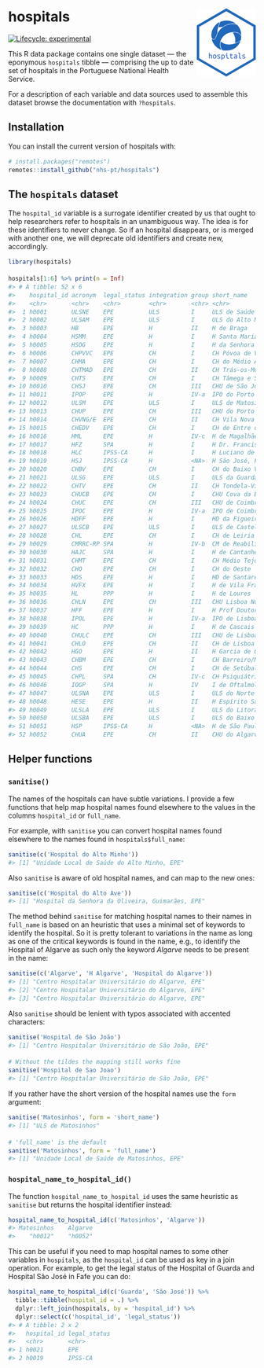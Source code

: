 
<!-- README.md is generated from README.Rmd. Please edit that file -->

# hospitals <img src='man/figures/logo.svg' align="right" height="139" />

<!-- badges: start -->

[![Lifecycle:
experimental](https://img.shields.io/badge/lifecycle-experimental-orange.svg)](https://lifecycle.r-lib.org/articles/stages.html#experimental)
<!-- badges: end -->

This R data package contains one single dataset — the eponymous
`hospitals` tibble — comprising the up to date set of hospitals in the
Portuguese National Health Service.

For a description of each variable and data sources used to assemble
this dataset browse the documentation with `?hospitals`.

## Installation

You can install the current version of hospitals with:

``` r
# install.packages("remotes")
remotes::install_github("nhs-pt/hospitals")
```

## The `hospitals` dataset

The `hospital_id` variable is a surrogate identifier created by us that
ought to help researchers refer to hospitals in an unambiguous way. The
idea is for these identifiers to never change. So if an hospital
disappears, or is merged with another one, we will deprecate old
identifiers and create new, accordingly.

``` r
library(hospitals)

hospitals[1:6] %>% print(n = Inf)
#> # A tibble: 52 x 6
#>    hospital_id acronym  legal_status integration group short_name               
#>    <chr>       <chr>    <chr>        <chr>       <chr> <chr>                    
#>  1 h0001       ULSNE    EPE          ULS         I     ULS de Saúde do Nordeste 
#>  2 h0002       ULSAM    EPE          ULS         I     ULS do Alto Minho        
#>  3 h0003       HB       EPE          H           II    H de Braga               
#>  4 h0004       HSMM     EPE          H           I     H Santa Maria Maior      
#>  5 h0005       HSOG     EPE          H           I     H da Senhora da Oliveira 
#>  6 h0006       CHPVVC   EPE          CH          I     CH Póvoa de Varzim/Vila …
#>  7 h0007       CHMA     EPE          CH          I     CH do Médio Ave          
#>  8 h0008       CHTMAD   EPE          CH          II    CH Trás-os-Montes e Alto…
#>  9 h0009       CHTS     EPE          CH          I     CH Tâmega e Sousa        
#> 10 h0010       CHSJ     EPE          CH          III   CHU de São João          
#> 11 h0011       IPOP     EPE          H           IV-a  IPO do Porto             
#> 12 h0012       ULSM     EPE          ULS         I     ULS de Matosinhos        
#> 13 h0013       CHUP     EPE          CH          III   CHU do Porto             
#> 14 h0014       CHVNG/E  EPE          CH          II    CH Vila Nova de Gaia/Esp…
#> 15 h0015       CHEDV    EPE          CH          I     CH de Entre o Douro e Vo…
#> 16 h0016       HML      EPE          H           IV-c  H de Magalhães Lemos     
#> 17 h0017       HFZ      SPA          H           I     H Dr. Francisco Zagalo   
#> 18 h0018       HLC      IPSS-CA      H           I     H Luciano de Castro, Ana…
#> 19 h0019       HSJ      IPSS-CA      H           <NA>  H São José, Fafe         
#> 20 h0020       CHBV     EPE          CH          I     CH do Baixo Vouga        
#> 21 h0021       ULSG     EPE          ULS         I     ULS da Guarda            
#> 22 h0022       CHTV     EPE          CH          II    CH Tondela-Viseu         
#> 23 h0023       CHUCB    EPE          CH          I     CHU Cova da Beira        
#> 24 h0024       CHUC     EPE          CH          III   CHU de Coimbra           
#> 25 h0025       IPOC     EPE          H           IV-a  IPO de Coimbra           
#> 26 h0026       HDFF     EPE          H           I     HD da Figueira da Foz    
#> 27 h0027       ULSCB    EPE          ULS         I     ULS de Castelo Branco    
#> 28 h0028       CHL      EPE          CH          I     CH de Leiria             
#> 29 h0029       CMRRC-RP SPA          H           IV-b  CM de Reabilitação da RC…
#> 30 h0030       HAJC     SPA          H           I     H de Cantanhede          
#> 31 h0031       CHMT     EPE          CH          I     CH Médio Tejo            
#> 32 h0032       CHO      EPE          CH          I     CH do Oeste              
#> 33 h0033       HDS      EPE          H           I     HD de Santarém           
#> 34 h0034       HVFX     EPE          H           I     H de Vila Franca de Xira 
#> 35 h0035       HL       PPP          H           I     H de Loures              
#> 36 h0036       CHLN     EPE          CH          III   CHU Lisboa Norte         
#> 37 h0037       HFF      EPE          H           I     H Prof Doutor Fernando F…
#> 38 h0038       IPOL     EPE          H           IV-a  IPO de Lisboa            
#> 39 h0039       HC       PPP          H           I     H de Cascais             
#> 40 h0040       CHULC    EPE          CH          III   CHU de Lisboa Central    
#> 41 h0041       CHLO     EPE          CH          II    CH de Lisboa Ocidental   
#> 42 h0042       HGO      EPE          H           II    H Garcia de Orta         
#> 43 h0043       CHBM     EPE          CH          I     CH Barreiro/Montijo      
#> 44 h0044       CHS      EPE          CH          I     CH de Setúbal            
#> 45 h0045       CHPL     SPA          CH          IV-c  CH Psiquiátrico de Lisboa
#> 46 h0046       IOGP     SPA          H           IV    I de Oftalmologia Dr. Ga…
#> 47 h0047       ULSNA    EPE          ULS         I     ULS do Norte Alentejano  
#> 48 h0048       HESE     EPE          H           II    H Espírito Santo de Évora
#> 49 h0049       ULSLA    EPE          ULS         I     ULS do Litoral Alentejano
#> 50 h0050       ULSBA    EPE          ULS         I     ULS do Baixo Alentejo    
#> 51 h0051       HSP      IPSS-CA      H           <NA>  H de São Paulo, Serpa    
#> 52 h0052       CHUA     EPE          CH          II    CHU do Algarve
```

## Helper functions

### `sanitise()`

The names of the hospitals can have subtle variations. I provide a few
functions that help map hospital names found elsewhere to the values in
the columns `hospital_id` or `full_name`.

For example, with `sanitise` you can convert hospital names found
elsewhere to the names found in `hospitals$full_name`:

``` r
sanitise(c('Hospital do Alto Minho'))
#> [1] "Unidade Local de Saúde do Alto Minho, EPE"
```

Also `sanitise` is aware of old hospital names, and can map to the new
ones:

``` r
sanitise(c('Hospital do Alto Ave'))
#> [1] "Hospital da Senhora da Oliveira, Guimarães, EPE"
```

The method behind `sanitise` for matching hospital names to their names
in `full_name` is based on an heuristic that uses a minimal set of
keywords to identify the hospital. So it is pretty tolerant to
variations in the name as long as one of the critical keywords is found
in the name, e.g., to identify the Hospital of Algarve as such only the
keyword *Algarve* needs to be present in the name:

``` r
sanitise(c('Algarve', 'H Algarve', 'Hospital do Algarve'))
#> [1] "Centro Hospitalar Universitário do Algarve, EPE"
#> [2] "Centro Hospitalar Universitário do Algarve, EPE"
#> [3] "Centro Hospitalar Universitário do Algarve, EPE"
```

Also `sanitise` should be lenient with typos associated with accented
characters:

``` r
sanitise('Hospital de São João')
#> [1] "Centro Hospitalar Universitário de São João, EPE"

# Without the tildes the mapping still works fine
sanitise('Hospital de Sao Joao')
#> [1] "Centro Hospitalar Universitário de São João, EPE"
```

If you rather have the short version of the hospital names use the
`form` argument:

``` r
sanitise('Matosinhos', form = 'short_name')
#> [1] "ULS de Matosinhos"

# 'full_name' is the default
sanitise('Matosinhos', form = 'full_name')
#> [1] "Unidade Local de Saúde de Matosinhos, EPE"
```

### `hospital_name_to_hospital_id()`

The function `hospital_name_to_hospital_id` uses the same heuristic as
`sanitise` but returns the hospital identifier instead:

``` r
hospital_name_to_hospital_id(c('Matosinhos', 'Algarve'))
#> Matosinhos    Algarve 
#>    "h0012"    "h0052"
```

This can be useful if you need to map hospital names to some other
variables in `hospitals`, as the `hospital_id` can be used as key in a
join operation. For example, to get the legal status of the Hospital of
Guarda and Hospital São José in Fafe you can do:

``` r
hospital_name_to_hospital_id(c('Guarda', 'São José')) %>%
  tibble::tibble(hospital_id = .) %>%
  dplyr::left_join(hospitals, by = 'hospital_id') %>%
  dplyr::select(c('hospital_id', 'legal_status'))
#> # A tibble: 2 x 2
#>   hospital_id legal_status
#>   <chr>       <chr>       
#> 1 h0021       EPE         
#> 2 h0019       IPSS-CA
```
